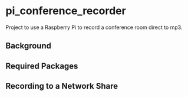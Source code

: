 # pi_conference_recorder
Project to use a Raspberry Pi to record a conference room direct to mp3.

## Background

## Required Packages



## Recording to a Network Share
